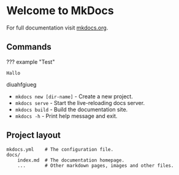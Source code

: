 # Welcome to MkDocs

For full documentation visit [mkdocs.org](https://www.mkdocs.org).

## Commands

??? example "Test"

    Hallo

diuahfgiueg

* `mkdocs new [dir-name]` - Create a new project.
* `mkdocs serve` - Start the live-reloading docs server.
* `mkdocs build` - Build the documentation site.
* `mkdocs -h` - Print help message and exit.

## Project layout

    mkdocs.yml    # The configuration file.
    docs/
        index.md  # The documentation homepage.
        ...       # Other markdown pages, images and other files.
